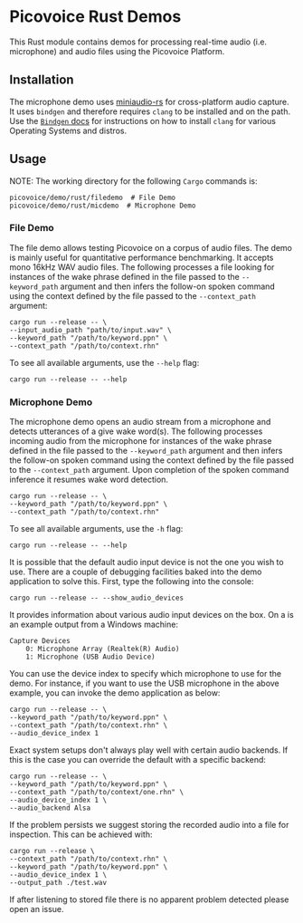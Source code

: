 # Picovoice Rust Demos

This Rust module contains demos for processing real-time audio (i.e. microphone) and audio files using the Picovoice Platform.

## Installation

The microphone demo uses [miniaudio-rs](https://github.com/ExPixel/miniaudio-rs) for cross-platform audio capture. It uses `bindgen` and therefore requires `clang` to be installed and on the path. Use the [`Bindgen` docs](https://rust-lang.github.io/rust-bindgen/requirements.html) for instructions on how to install `clang` for various Operating Systems and distros.

## Usage

NOTE: The working directory for the following `Cargo` commands is:

```console
picovoice/demo/rust/filedemo  # File Demo
picovoice/demo/rust/micdemo  # Microphone Demo
```

### File Demo

The file demo allows testing Picovoice on a corpus of audio files. The demo is mainly useful for quantitative performance benchmarking. It accepts mono 16kHz WAV audio files. The following processes a file looking for instances of the wake phrase defined in the file passed to the `--keyword_path` argument and then infers the follow-on spoken command
using the context defined by the file passed to the `--context_path` argument:

```console
cargo run --release -- \
--input_audio_path "path/to/input.wav" \
--keyword_path "/path/to/keyword.ppn" \
--context_path "/path/to/context.rhn"
```

To see all available arguments, use the `--help` flag:
```console
cargo run --release -- --help
```

### Microphone Demo

The microphone demo opens an audio stream from a microphone and detects utterances of a give wake word(s). The following processes
incoming audio from the microphone for instances of the wake phrase defined in the file  passed to the `--keyword_path` argument and then infers the follow-on spoken command using the context defined by the file
passed to the `--context_path` argument. Upon completion of the spoken command inference it resumes wake word
detection.

```console
cargo run --release -- \
--keyword_path "/path/to/keyword.ppn" \
--context_path "/path/to/context.rhn"
```

To see all available arguments, use the `-h` flag:
```console
cargo run --release -- --help
```

It is possible that the default audio input device is not the one you wish to use. There are a couple
of debugging facilities baked into the demo application to solve this. First, type the following into the console:
```console
cargo run --release -- --show_audio_devices
```

It provides information about various audio input devices on the box. On a is an example output from a Windows machine:

```console
Capture Devices
    0: Microphone Array (Realtek(R) Audio)
    1: Microphone (USB Audio Device)
``` 

You can use the device index to specify which microphone to use for the demo. For instance, if you want to use the USB microphone in the above example, you can invoke the demo application as below:

```console
cargo run --release -- \
--keyword_path "/path/to/keyword.ppn" \
--context_path "/path/to/context.rhn" \
--audio_device_index 1
```

Exact system setups don't always play well with certain audio backends. If this is the case you can override the default with a specific backend:

```console
cargo run --release -- \
--keyword_path "/path/to/keyword.ppn" \
--context_path "/path/to/context/one.rhn" \
--audio_device_index 1 \
--audio_backend Alsa
```

If the problem persists we suggest storing the recorded audio into a file for inspection. This can be achieved with:

```console
cargo run --release \
--context_path "/path/to/context.rhn" \
--keyword_path "/path/to/keyword.ppn" \
--audio_device_index 1 \
--output_path ./test.wav
```

If after listening to stored file there is no apparent problem detected please open an issue.
